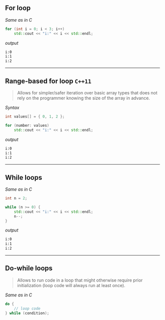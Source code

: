 ## For loop

*Same as in C*
```cpp
for (int i = 0; i < 3; i++)
	std::cout << "i:" << i << std::endl;
```

*output*
```sh
i:0
i:1
i:2
```

---
## Range-based for loop `C++11`

> Allows for simpler/safer iteration over basic array types that does not rely on the programmer knowing the size of the array in advance.

*Syntax*
```cpp
int values[] = { 0, 1, 2 };

for (number: values)
	std::cout << "i:" << i << std::endl;
```

*output*
```sh
i:0
i:1
i:2
```

---
## While loops

*Same as in C*
```cpp
int n = 2;

while (n >= 0) {
	std::cout << "i:" << i << std::endl;
	n--;
}
```

*output*
```sh
i:0
i:1
i:2
```

---

## Do-while loops

> Allows to run code in a loop that might otherwise require prior initialization (loop code will always run at least once).

*Same as in C*
```cpp
do {
	// loop code
} while (condition);
```

